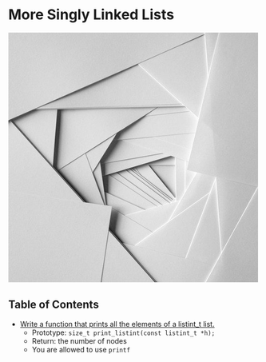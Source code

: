 # More Singly Linked Lists

![More Singly Linked Lists](https://raw.githubusercontent.com/srinitude/holbertonschool-low_level_programming/master/0x12-more_singly_linked_lists/MoreSinglyLinkedLists.jpg)

## Table of Contents
* [Write a function that prints all the elements of a listint_t list.]()
  * Prototype: `size_t print_listint(const listint_t *h);`
  * Return: the number of nodes
  * You are allowed to use `printf`